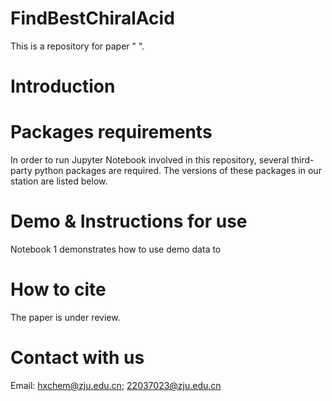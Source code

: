 # FindBestChiralAcid
This is a repository for paper "  ".

# Introduction



# Packages requirements
In order to run Jupyter Notebook involved in this repository, several third-party python packages are required. The versions of these packages in our station are listed below.



# Demo & Instructions for use
Notebook 1 demonstrates how to use demo data to 
# How to cite
The paper is under review.
# Contact with us
Email: hxchem@zju.edu.cn; 22037023@zju.edu.cn
